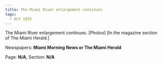 ```yaml
---  
title: The Miami River enlargement continues  
tags:  
  - Oct 1932  
---  
```

  
The Miami River enlargement continues. [Photos] [In the magazine section of The Miami Herald.]  
  
Newspapers: **Miami Morning News or The Miami Herald**  
  
Page: **N/A**, Section: **N/A** 
